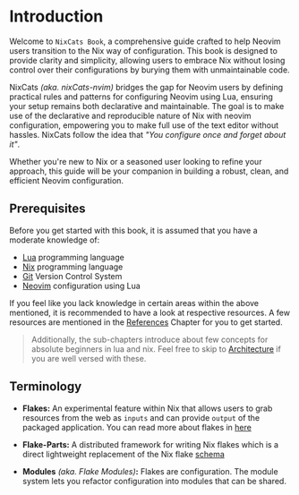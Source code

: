 # Introduction

Welcome to `NixCats Book`, a comprehensive guide crafted to help Neovim users transition to the Nix way of configuration. This book is designed to provide clarity and simplicity, allowing users to embrace Nix without losing control over their configurations by burying them with unmaintainable code.

NixCats _(aka. nixCats-nvim)_ bridges the gap for Neovim users by defining practical rules and patterns for configuring Neovim using Lua, ensuring your setup remains both declarative and maintainable. The goal is to make use of the declarative and reproducible nature of Nix with neovim configuration, empowering you to make full use of the text editor without hassles. NixCats follow the idea that _"You configure once and forget about it"_.

Whether you're new to Nix or a seasoned user looking to refine your approach, this guide will be your companion in building a robust, clean, and efficient Neovim configuration.

## Prerequisites

Before you get started with this book, it is assumed that you have a moderate knowledge of:
 - [Lua](https://www.lua.org/) programming language  
 - [Nix](https://nixos.org/) programming language 
 - [Git](https://git-scm.com/) Version Control System
 - [Neovim](https://neovim.io/doc/user/lua.html) configuration using Lua 

 If you feel like you lack knowledge in certain areas within the above mentioned, it is recommended to have a look at respective resources.  A few resources are mentioned in the [References](./references.md) Chapter for you to get started.
 > Additionally, the sub-chapters introduce about few concepts for absolute beginners in lua and nix. Feel free to skip to [Architecture](./architecture.md) if you are well versed with these.

## Terminology

- __Flakes:__ An experimental feature within Nix that allows users to grab resources from the web as `inputs` and can provide `output` of the packaged application. You can read more about flakes in [here](https://nixos.wiki/wiki/flakes)

- __Flake-Parts:__ A distributed framework for writing Nix flakes which is a direct lightweight replacement of the Nix flake [schema](https://nix.dev/manual/nix/2.18/command-ref/new-cli/nix3-flake.html#flake-format)

- __Modules__ *(aka. Flake Modules)*__:__ Flakes are configuration. The module system lets you refactor configuration into modules that can be shared.
